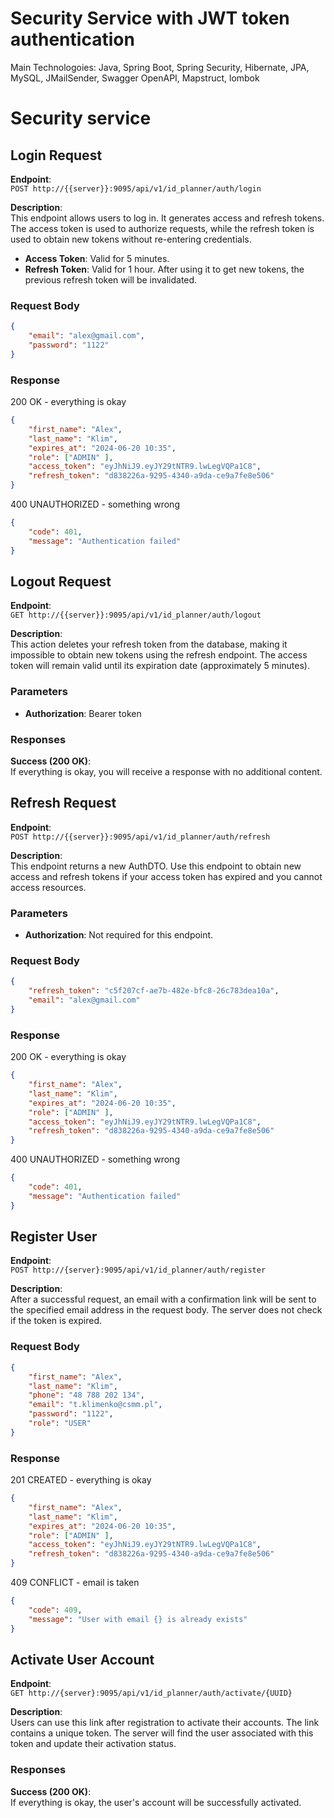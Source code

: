 # Security Service with JWT token authentication
Main Technologoies: Java, Spring Boot, Spring Security, Hibernate, JPA, MySQL, JMailSender, Swagger OpenAPI, Mapstruct, lombok

# Security service

## Login Request

**Endpoint**:  
`POST http://{{server}}:9095/api/v1/id_planner/auth/login`

**Description**:  
This endpoint allows users to log in. It generates access and refresh tokens. The access token is used to authorize requests, while the refresh token is used to obtain new tokens without re-entering credentials.

- **Access Token**: Valid for 5 minutes.
- **Refresh Token**: Valid for 1 hour. After using it to get new tokens, the previous refresh token will be invalidated.

### Request Body

```json
{
    "email": "alex@gmail.com",
    "password": "1122"
}
```

### Response 
200 OK - everything is okay

```json
{
    "first_name": "Alex",
    "last_name": "Klim",
    "expires_at": "2024-06-20 10:35",
    "role": ["ADMIN" ],
    "access_token": "eyJhNiJ9.eyJY29tNTR9.lwLegVQPa1C8",
    "refresh_token": "d838226a-9295-4340-a9da-ce9a7fe8e506"
}
```

400 UNAUTHORIZED - something wrong

```json
{
    "code": 401,
    "message": "Authentication failed"
}
```



## Logout Request

**Endpoint**:  
`GET http://{{server}}:9095/api/v1/id_planner/auth/logout`

**Description**:  
This action deletes your refresh token from the database, making it impossible to obtain new tokens using the refresh endpoint. The access token will remain valid until its expiration date (approximately 5 minutes).

### Parameters

- **Authorization**: Bearer token

### Responses

**Success (200 OK)**:  
If everything is okay, you will receive a response with no additional content.


## Refresh Request

**Endpoint**:  
`POST http://{{server}}:9095/api/v1/id_planner/auth/refresh`

**Description**:  
This endpoint returns a new AuthDTO. Use this endpoint to obtain new access and refresh tokens if your access token has expired and you cannot access resources.

### Parameters

- **Authorization**: Not required for this endpoint.

### Request Body

```json
{
    "refresh_token": "c5f207cf-ae7b-482e-bfc8-26c783dea10a",
    "email": "alex@gmail.com"
}
```
### Response 
200 OK - everything is okay

```json
{
    "first_name": "Alex",
    "last_name": "Klim",
    "expires_at": "2024-06-20 10:35",
    "role": ["ADMIN" ],
    "access_token": "eyJhNiJ9.eyJY29tNTR9.lwLegVQPa1C8",
    "refresh_token": "d838226a-9295-4340-a9da-ce9a7fe8e506"
}
```

400 UNAUTHORIZED - something wrong

```json
{
    "code": 401,
    "message": "Authentication failed"
}
```

## Register User

**Endpoint**:  
`POST http://{server}:9095/api/v1/id_planner/auth/register`

**Description**:  
After a successful request, an email with a confirmation link will be sent to the specified email address in the request body. The server does not check if the token is expired.

### Request Body

```json
{
    "first_name": "Alex",
    "last_name": "Klim",
    "phone": "48 788 202 134",
    "email": "t.klimenko@csmm.pl",
    "password": "1122",
    "role": "USER"
}
```

### Response 
201 CREATED - everything is okay

```json
{
    "first_name": "Alex",
    "last_name": "Klim",
    "expires_at": "2024-06-20 10:35",
    "role": ["ADMIN" ],
    "access_token": "eyJhNiJ9.eyJY29tNTR9.lwLegVQPa1C8",
    "refresh_token": "d838226a-9295-4340-a9da-ce9a7fe8e506"
}
```

409 CONFLICT - email is taken

```json
{
    "code": 409,
    "message": "User with email {} is already exists"
}
```

## Activate User Account

**Endpoint**:  
`GET http://{server}:9095/api/v1/id_planner/auth/activate/{UUID}`

**Description**:  
Users can use this link after registration to activate their accounts. The link contains a unique token. The server will find the user associated with this token and update their activation status.

### Responses

**Success (200 OK)**:  
If everything is okay, the user's account will be successfully activated.

